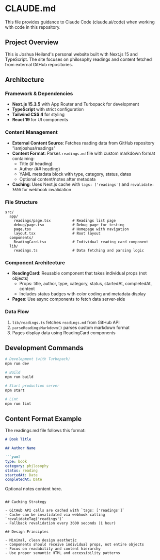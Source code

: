 # CLAUDE.md

This file provides guidance to Claude Code (claude.ai/code) when working with code in this repository.

## Project Overview

This is Joshua Heiland's personal website built with Next.js 15 and TypeScript. The site focuses on philosophy readings and content fetched from external GitHub repositories.

## Architecture

### Framework & Dependencies
- **Next.js 15.3.5** with App Router and Turbopack for development
- **TypeScript** with strict configuration
- **Tailwind CSS 4** for styling
- **React 19** for UI components

### Content Management
- **External Content Source**: Fetches reading data from GitHub repository "iamjoshua/readings"
- **Content Format**: Parses `readings.md` file with custom markdown format containing:
  - Title (# heading)
  - Author (## heading)
  - YAML metadata block with type, category, status, dates
  - Optional content/notes after metadata
- **Caching**: Uses Next.js cache with `tags: ['readings']` and `revalidate: 3600` for webhook invalidation

### File Structure
```
src/
  app/
    readings/page.tsx          # Readings list page
    debug/page.tsx             # Debug page for testing
    page.tsx                   # Homepage with navigation
    layout.tsx                 # Root layout
  components/
    ReadingCard.tsx            # Individual reading card component
  lib/
    readings.ts                # Data fetching and parsing logic
```

### Component Architecture
- **ReadingCard**: Reusable component that takes individual props (not objects)
  - Props: title, author, type, category, status, startedAt, completedAt, content
  - Includes status badges with color coding and metadata display
- **Pages**: Use async components to fetch data server-side

### Data Flow
1. `lib/readings.ts` fetches `readings.md` from GitHub API
2. `parseReadingsMarkdown()` parses custom markdown format
3. Pages display data using ReadingCard components

## Development Commands

```bash
# Development (with Turbopack)
npm run dev

# Build
npm run build

# Start production server  
npm start

# Lint
npm run lint
```

## Content Format Example

The readings.md file follows this format:
```markdown
# Book Title

## Author Name

```yaml
type: book
category: philosophy
status: reading
startedAt: Date
completedAt: Date
```

Optional notes content here.
```

## Caching Strategy

- GitHub API calls are cached with `tags: ['readings']`
- Cache can be invalidated via webhook calling `revalidateTag('readings')`
- Fallback revalidation every 3600 seconds (1 hour)

## Design Principles

- Minimal, clean design aesthetic
- Components should receive individual props, not entire objects
- Focus on readability and content hierarchy
- Use proper semantic HTML and accessibility patterns